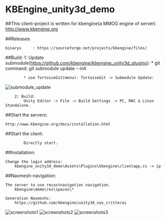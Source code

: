 KBEngine_unity3d_demo
=============

##This client-project is written for kbengine(a MMOG engine of server)
http://www.kbengine.org


##Releases

	binarys		: https://sourceforge.net/projects/kbengine/files/


##Build:
		1: Update submodule(https://github.com/kbengine/kbengine_unity3d_plugins):
			* git command: git submodule update --init

			* use TortoiseGit(menu): TortoiseGit -> Submodule Update:
![submodule_update](http://www.kbengine.org/assets/img/screenshots/unity3d_plugins_submodule_update.jpg)

		2: Build:
			Unity Editor -> File -> Build Settings -> PC, MAC & Linux Standalone.


##Start the servers:

	http://www.kbengine.org/docs/installation.html


##Start the client:

			Directly start.


##Installation:

	Change the login address:
		kbengine_unity3d_demo\Assets\Plugins\kbengine\clientapp.cs -> ip

##Navmesh-navigation:
	
	The server to use recastnavigation navigation.
		kbengine\demo\res\spaces\*

	Generation Navmeshs:
		https://github.com/kbengine/unity3d_nav_critterai


![screenshots1](http://www.kbengine.org/assets/img/screenshots/unity3d_demo9.jpg)
![screenshots2](http://www.kbengine.org/assets/img/screenshots/unity3d_demo10.jpg)
![screenshots3](http://www.kbengine.org/assets/img/screenshots/unity3d_demo11.jpg)
